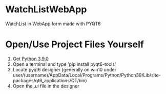 # WatchListWebApp
WatchList in WebApp form made with PYQT6

# Open/Use Project Files Yourself

1. Get [Python 3.9.0](https://www.python.org/downloads/release/python-390/)
2. Open a terminal and type 'pip install pyqt6-tools'
3. Locate pyqt6 designer (generally on win10 under user/(username)/AppData/Local/Programs/Python/Python39/Lib/site-packages/qt6_applications/QT/bin)
4. Open the .ui file in the designer
